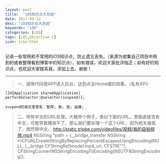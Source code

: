 ```yaml
---
layout: post
title:  "iOS知识点大总结"
date: 2017-09-12
desc: "iOS知识点大总结"
keywords: "iOS"
categories: [iOS]
tags: [iOS,Objective-C]
icon: icon-html
---
```


记录一些常用和不常用的iOS知识点，防止遗忘丢失。（来源为收集自己项目中用到的或者整理看到博客中的知识点），如有错误，欢迎大家批评指正；如有好的知识点，也欢迎大家联系我，添加上去。谢谢！

***

> 一、调用代码使APP进入后台，达到点击Home键的效果。（私有API）

    [[UIApplication sharedApplication] performSelector:@selector(suspend)];

    suspend的英文意思有：暂停; 悬; 挂; 延缓;

> 二、带有中文的URL处理。大概举个例子，类似下面的URL，里面直接含有中文，可能导致播放不了，那么我们要处理一个这个URL，因为他太操蛋了，居然用中文。
    http://static.tripbe.com/videofiles/视频/我的自拍视频.mp4
    NSString *path  = (__bridge_transfer NSString *)CFURLCreateStringByReplacingPercentEscapesUsingEncoding(NULL,                                                                                                          (__bridge CFStringRef)model.mp4_url,                                                                         CFSTR(""),                                                                                                    CFStringConvertNSStringEncodingToEncoding(NSUTF8StringEncoding));



